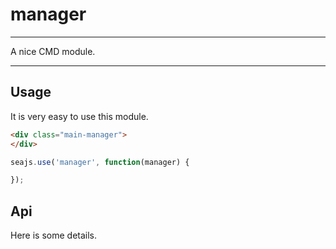 # manager

---

A nice CMD module.

---

## Usage

It is very easy to use this module.

````html
<div class="main-manager">
</div>
````

```javascript
seajs.use('manager', function(manager) {

});
```

## Api

Here is some details.
